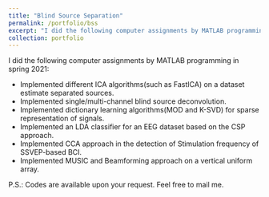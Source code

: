 ```yaml
---
title: "Blind Source Separation"
permalink: /portfolio/bss
excerpt: "I did the following computer assignments by MATLAB programming in spring 2021"
collection: portfolio
---
```


I did the following computer assignments by MATLAB programming in spring 2021:

* Implemented different ICA algorithms(such as FastICA) on a dataset estimate separated sources.
* Implemented single/multi-channel blind source deconvolution.
* Implemented dictionary learning algorithms(MOD and K-SVD) for sparse representation of signals.
* Implemented an LDA classifier for an EEG dataset based on the CSP approach.
* Implemented CCA approach in the detection of Stimulation frequency of SSVEP-based BCI.
* Implemented MUSIC and Beamforming approach on a vertical uniform array.


P.S.: Codes are available upon your request. Feel free to mail me.
